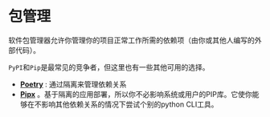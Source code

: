 # 包管理

软件包管理器允许你管理你的项目正常工作所需的依赖项（由你或其他人编写的外部代码）。

`PyPI`和`Pip`是最常见的竞争者，但这里也有一些其他可用的选择。

 - [**Poetry**](https://python-poetry.org/) : 通过隔离来管理依赖关系
 - [**Pipx**](https://github.com/pypa/pipx) 。基于隔离的应用部署，所以你不必影响系统或用户的PIP库。它使你能够在不影响其他依赖关系的情况下尝试个别的python CLI工具。

